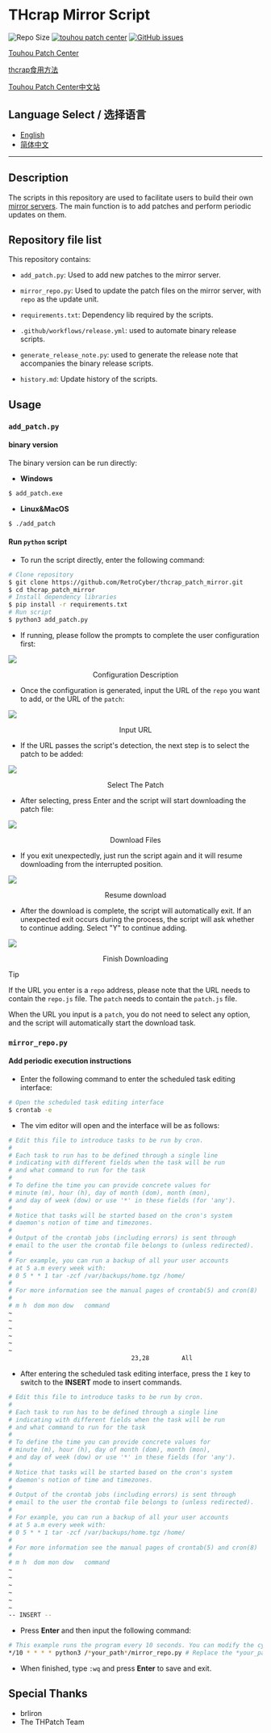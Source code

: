 # THcrap Mirror Script

![Repo Size](https://img.shields.io/github/repo-size/RetroCyber/thcrap_patch_mirror.svg?label=RepoSize&style=flat-square)
[![touhou patch center](https://img.shields.io/badge/Require-thcrap-yellow.svg?style=flat-square)](http://thpatch.net)
[![GitHub issues](https://img.shields.io/github/issues/RetroCyber/thcrap_patch_mirror.svg?label=Issues&style=flat-square)](https://github.com/RetroCyber/thcrap_patch_mirror/issues)

[Touhou Patch Center](https://www.thpatch.net/wiki/Touhou_Patch_Center:Main_page)

[thcrap食用方法](https://thpatch.rcopky.top/attention/readme.html)

[Touhou Patch Center中文站](https://thpatch.rcopky.top/)

## Language Select / 选择语言

- [English](#Description)
- [简体中文](README_CN.md)
---

## Description

The scripts in this repository are used to facilitate users to build their own [mirror servers](https://www.thpatch.net/wiki/Touhou_Patch_Center:Servers). The main function is to add patches and perform periodic updates on them.

## Repository file list

This repository contains:

- `add_patch.py`: Used to add new patches to the mirror server.

- `mirror_repo.py`: Used to update the patch files on the mirror server, with `repo` as the update unit.

- `requirements.txt`: Dependency lib required by the scripts.

- `.github/workflows/release.yml`: used to automate binary release scripts.

- `generate_release_note.py`: used to generate the release note that accompanies the binary release scripts.

- `history.md`: Update history of the scripts.

## Usage

### `add_patch.py`

#### binary version

The binary version can be run directly:

- **Windows**
```bash
$ add_patch.exe
```

- **Linux&MacOS**
```bash
$ ./add_patch
```

#### Run `python` script

- To run the script directly, enter the following command:

```bash
# Clone repository
$ git clone https://github.com/RetroCyber/thcrap_patch_mirror.git
$ cd thcrap_patch_mirror
# Install dependency libraries
$ pip install -r requirements.txt
# Run script
$ python3 add_patch.py
```

- If running, please follow the prompts to complete the user configuration first:

<img src="doc/src/1.png" div align=center>

<p align=center>Configuration Description</p>

- Once the configuration is generated, input the URL of the `repo` you want to add, or the URL of the `patch`:

<img src="doc/src/3.png" div align=center>

<p align=center>Input URL</p>

- If the URL passes the script's detection, the next step is to select the patch to be added:

<img src="doc/src/4.png" div align=center>

<p align=center>Select The Patch</p>

- After selecting, press Enter and the script will start downloading the patch file:

<img src="doc/src/5.png" div align=center>

<p align=center>Download Files</p>

- If you exit unexpectedly, just run the script again and it will resume downloading from the interrupted position.

<img src="doc/src/6.png" div align=center>

<p align=center>Resume download</p>

- After the download is complete, the script will automatically exit. If an unexpected exit occurs during the process, the script will ask whether to continue adding. Select "Y" to continue adding.

<img src="doc/src/7.png" div align=center>

<p align=center>Finish Downloading</p>

> [!TIP]
> If the URL you enter is a `repo` address, please note that the URL needs to contain the `repo.js` file. The `patch` needs to contain the `patch.js` file.
>
> When the URL you input is a `patch`, you do not need to select any option, and the script will automatically start the download task.

### `mirror_repo.py`

#### Add periodic execution instructions

- Enter the following command to enter the scheduled task editing interface:

```bash
# Open the scheduled task editing interface
$ crontab -e
```

- The vim editor will open and the interface will be as follows:

```bash
# Edit this file to introduce tasks to be run by cron.
#
# Each task to run has to be defined through a single line
# indicating with different fields when the task will be run
# and what command to run for the task
#
# To define the time you can provide concrete values for
# minute (m), hour (h), day of month (dom), month (mon),
# and day of week (dow) or use '*' in these fields (for 'any').
#
# Notice that tasks will be started based on the cron's system
# daemon's notion of time and timezones.
#
# Output of the crontab jobs (including errors) is sent through
# email to the user the crontab file belongs to (unless redirected).
#
# For example, you can run a backup of all your user accounts
# at 5 a.m every week with:
# 0 5 * * 1 tar -zcf /var/backups/home.tgz /home/
#
# For more information see the manual pages of crontab(5) and cron(8)
#
# m h  dom mon dow   command
~                         
~                        
~                         
~                      
~                         
~                                              
                                  23,28         All
```

- After entering the scheduled task editing interface, press the `I` key to switch to the **INSERT** mode to insert commands.

```bash
# Edit this file to introduce tasks to be run by cron.
#
# Each task to run has to be defined through a single line
# indicating with different fields when the task will be run
# and what command to run for the task
#
# To define the time you can provide concrete values for
# minute (m), hour (h), day of month (dom), month (mon),
# and day of week (dow) or use '*' in these fields (for 'any').
#
# Notice that tasks will be started based on the cron's system
# daemon's notion of time and timezones.
#
# Output of the crontab jobs (including errors) is sent through
# email to the user the crontab file belongs to (unless redirected).
#
# For example, you can run a backup of all your user accounts
# at 5 a.m every week with:
# 0 5 * * 1 tar -zcf /var/backups/home.tgz /home/
#
# For more information see the manual pages of crontab(5) and cron(8)
#
# m h  dom mon dow   command
~                         
~                        
~                         
~                      
~                         
~                                              
-- INSERT --                                                                                          23,29         All
```

- Press **Enter** and then input the following command:

```bash
# This example runs the program every 10 seconds. You can modify the cycle as needed.
*/10 * * * * python3 /*your_path*/mirror_repo.py # Replace the *your_path* part with the path to the script
```

- When finished, type `:wq` and press **Enter** to save and exit.

## Special Thanks

- brliron
- The THPatch Team

